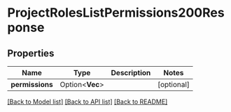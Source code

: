 # ProjectRolesListPermissions200Response

## Properties

Name | Type | Description | Notes
------------ | ------------- | ------------- | -------------
**permissions** | Option<**Vec<String>**> |  | [optional]

[[Back to Model list]](../README.md#documentation-for-models) [[Back to API list]](../README.md#documentation-for-api-endpoints) [[Back to README]](../README.md)


